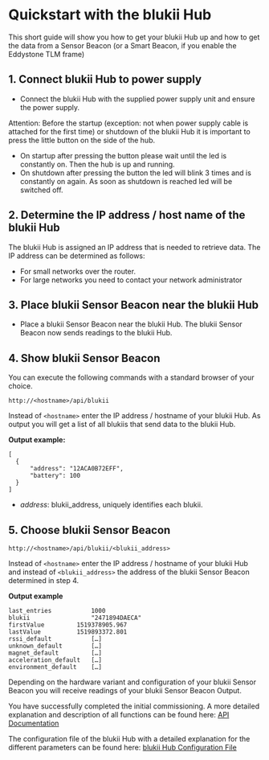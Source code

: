 
# Quickstart with the blukii Hub

This short guide will show you how to get your blukii Hub up and how to get the data from a Sensor Beacon (or a Smart Beacon, if you enable the Eddystone TLM frame)

## 1. Connect blukii Hub to power supply
- Connect the blukii Hub with the supplied power supply unit and ensure the power supply.

Attention: Before the startup (exception: not when power supply cable is attached for the first time) or shutdown of the blukii Hub it is important to press the little button on the side of the hub.
- On startup after pressing the button please wait until the led is constantly on. Then the hub is up and running.
- On shutdown after pressing the button the led will blink 3 times and is constantly on again. As soon as shutdown is reached led will be switched off.


## 2. Determine the IP address / host name of the blukii Hub
The blukii Hub is assigned an IP address that is needed to retrieve data.
The IP address can be determined as follows:
- For small networks over the router.
- For large networks you need to contact your network administrator   

## 3. Place blukii Sensor Beacon near the blukii Hub
- Place a blukii Sensor Beacon near the blukii Hub.
The blukii Sensor Beacon now sends readings to the blukii Hub.

## 4. Show blukii Sensor Beacon
You can execute the following commands with a standard browser of your choice.
  ```
  http://<hostname>/api/blukii
  ```
 Instead of `<hostname>` enter the IP address / hostname of your blukii Hub. As output you will get a list of all blukiis that send data to the blukii Hub.

  **Output example:**
  ```
  [
    {
        "address": "12ACA0B72EFF",
        "battery": 100
    }
  ]
  ```
  - _address_: blukii_address, uniquely identifies each blukii.

## 5. Choose blukii Sensor Beacon
```
http://<hostname>/api/blukii/<blukii_address>
```
Instead of `<hostname>` enter the IP address / hostname of your blukii Hub and instead of `<blukii_address>` the address of the blukii Sensor Beacon determined in step 4.

**Output example**
```
last_entries	       1000
blukii	               "2471894DAECA"
firstValue	       1519378905.967
lastValue	       1519893372.801
rssi_default	       […]
unknown_default	       […]
magnet_default	       […]
acceleration_default   […]
environment_default    […]
```
Depending on the hardware variant and configuration of your blukii Sensor Beacon you will receive readings of your blukii Sensor Beacon Output.


You have successfully completed the initial commissioning. A more detailed explanation and description of all functions can be found here: [API Documentation](doku_api_en.md)

The configuration file of the blukii Hub with a detailed explanation for the different parameters can be found here: [blukii Hub Configuration File](configuration_en.md) 
